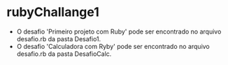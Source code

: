 # rubyChallange1

* O desafio 'Primeiro projeto com Ruby' pode ser encontrado no arquivo desafio.rb da pasta Desafio1.
* O desafio 'Calculadora com Ryby' pode ser encontrado no arquivo desafio.rb da pasta DesafioCalc.
